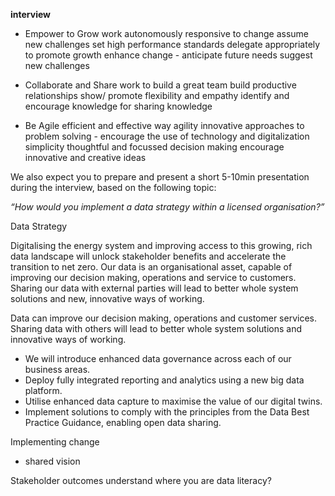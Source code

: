 **interview**

-   Empower to Grow
	work autonomously
	responsive to change
	assume new challenges
	set high performance standards
		delegate appropriately to promote growth
		enhance change - anticipate future  needs
		suggest new challenges
-   Collaborate and Share
	work to build a great team
	build productive relationships
	show/ promote  flexibility and empathy
	identify and encourage knowledge for sharing knowledge 
	
-   Be Agile
	efficient and effective way
	agility 
	innovative approaches to problem solving - encourage the use of technology and digitalization
	simplicity
	thoughtful and focussed decision making
	encourage innovative and creative ideas
	
We also expect you to prepare and present a short 5-10min presentation during the interview, based on the following topic:

_“How would you implement a data strategy within a licensed organisation?”_

Data Strategy

Digitalising the energy system and improving access to this growing, rich data landscape will unlock stakeholder benefits and accelerate the transition to net zero. Our data is an organisational asset, capable of improving our decision making, operations and service to customers. Sharing our data with external parties will lead to better whole system solutions and new, innovative ways of working.

Data can improve our decision making, operations and customer services. Sharing data with others will lead to better whole system solutions and innovative ways of working.

-   We will introduce enhanced data governance across each of our business areas.
-   Deploy fully integrated reporting and analytics using a new big data platform.
-   Utilise enhanced data capture to maximise the value of our digital twins.
-   Implement solutions to comply with the principles from the Data Best Practice Guidance, enabling open data sharing.


Implementing change
* shared vision

Stakeholder outcomes
understand where you are
data literacy?


